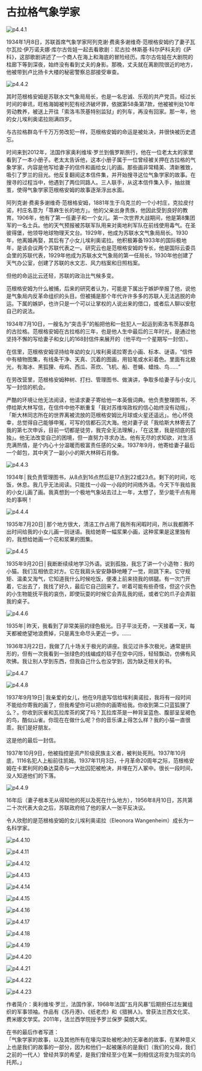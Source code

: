 # 古拉格气象学家

![p4.4.1](./images/4.4.1.jpg)

​1934年1月8日，苏联首席气象学家阿列克谢·费奥多谢维奇·范根格安姆约了妻子瓦尔瓦拉·伊万诺夫娜·库尔古佐娃一起去看歌剧：尼古拉·林斯基·科尔萨科夫的《萨科》，这部歌剧讲述了一个商人在海上和海底的冒险经历。库尔古佐娃在大剧院的柱廊下等到深夜，始终没有看到丈夫的身影。那晚，丈夫就在离剧院很近的地方，他被带到卢比扬卡大楼的秘密警察总部接受审查。

![p4.4.2](./images/4.4.2.jpg)

其时范根格安姆是苏联水文气象局局长，也是一名忠诚、乐观的共产党员。经过长时间的审讯，旺格海姆被判犯有经济破坏罪，依据第58条第7款，他被被判处10年劳动教养，被送上开往「索洛韦茨基特别监狱」的列车，再没有回家。那一年，他的女儿埃利奥诺拉刚满四岁。

与古拉格群岛千千万万劳改犯一样，范根格安姆的命运是被处决，并很快被历史遗忘。

时间来到2012年，法国作家奥利维埃·罗兰到俄罗斯旅行，他在一位老太太的家里看到了一本小册子。老太太告诉他，这本小册子属于一位曾经被关押在古拉格的气象学家，内容是他写给妻子的信件和画给女儿的画。那些画非常精美、清新雅致，吸引了罗兰的目光。他反复翻阅这本信件集，并开始搜寻这位气象学家的故事。在搜寻的过程当中，他遇到了两位同路人。三人联手，从这本信件集入手，抽丝拨茧，使得气象学家范根格安姆的故事逐渐浮出水面。

阿列克谢·费奥多谢维奇·范根格安姆，1881年生于乌克兰的一个小村庄，克拉皮付诺，村庄名意为「荨麻生长的地方」。他的父亲出身贵族，他因此受到良好的教育。1906年，他有了第一任妻子和一个女儿。第一次世界大战期间，他是第8集团军的一名士兵。他的天气预报被苏联军队用来对奥地利军队在前线使用毒气。在圣彼得堡，他领导地球物理天文台。1929年，他成为苏联水文气象局局长。1930年，他离婚再娶，其后有了小女儿埃利奥诺拉。他积极筹备1933年的国际极地年，是该会议两个苏联代表之一。研究云也是范根格安姆的专长，他是国际云委员会里的苏联代表，1929年他成为苏联水文气象局的第一任局长，1930年他创建了天气办公室，创建了苏联的水文志、风力档案和日照档案。

但他的命运比云还轻，苏联的政治比气候多变。

范根格安姆为什么被捕，后来的研究者认为，可能是下属出于嫉妒举报了他，说他是气象局内反革命组织的头目。但被捕是那个年代许许多多的苏联人无法逃脱的命运。下属的嫉妒，也许只是一个可以让掌权的人说出来的借口，或者后人聊以安慰自己的说法。

1934年7月10日，一艘名为“突击手”的船把他和一批犯人一起运到索洛韦茨基群岛的古拉格。范根格安姆在古拉格的三年，也是他人生中最后的三年时光，是通过他坚持不懈的写给妻子和女儿的168封信件来展开的（他平均一个星期写一封信）。

在信里，范根格安姆坚持给年幼的女儿埃利奥诺拉寄去小画、标本、谜语，“信件中有植物图集，有线条干净、天真、沉着的图画，用铅笔或水彩着色。里面有北极光，有海冰、黑狐狸、母鸡、西瓜、茶炊、飞机、船、苍蝇、蜡烛、鸟……”

在劳改营里，范根格安姆种树、打扫、管理图书、做演讲，争取多给妻子与小女儿写一封信的机会。

严酷的环境让他无法阅读，他请求妻子寄给他一本英俄词典。他负责整理图书，不停给斯大林写信，在信件中他不断重复「我对苏维埃政权的信心始终没有动摇」，「斯大林同志所在的世界离被流放的范根格安姆比月球或火星还遥远」。他心怀侥幸，总觉得自己能够申冤，可写的信都石沉大海。他对妻子说「我给斯大林寄去了我的第七次申诉，目前一切都是徒劳，我完全无法理解」，「在这里，我是彻底的孤独」。他无法改变自己的困境，但一直努力寻求办法。他有无尽的求知欲，对生活充满热情，是个内心十分温暖而极富责任感的父亲。1937年9月，他寄给妻子最后一个邮包，其中夹了一副小小的斯大林碎石肖像。

![p4.4.3](./images/4.4.3.jpg)

1934年│我负责管理图书，从8点到16点然后是17点到22或23点。剩下的时间，吃饭，休息。我几乎无法阅读。只能找一小段一小段的时间练外语。今天下午我给我的小女儿画了画。我真想到一个极地气象站去过上一年，太想了，至少能干点有用处的事啊！

![p4.4.4](./images/4.4.4.jpg)

1935年7月20日│那个地方很大，清洁工作占用了我所有闲暇时间，所以我都腾不出时间给我的小女儿画一则谜语。我给她寄一幅浆果小画，这种浆果是这里独有的，我想给她画一个花和浆果的图集。

![p4.4.5](./images/4.4.5.jpg)

1935年9月20日│我断断续续地学习外语。说到孤独，我忘了讲一个小造物：我的小猫。我们互相依恋对方。它在我肩头安安静静地睡了一觉，刚跳下来。它守规矩、温柔又淘气，它知道我什么时候吃饭，便凑上前来挠我的绑腿。有一次门开着，它出去了，我找了好久，最后它自己回来了。听着可能有些奇怪，但这个灰色的小生物能抚平我的哀伤，即使玩耍的时候它会弄乱我的纸，或者它的爪子会弄脏我的桌子。

![p4.4.6](./images/4.4.6.jpg)

1935年│昨天，我看到了非常美丽的绿色极光。日子平淡无奇，一天接着一天，每天都被绝望地浪费掉，只是离生命尽头更近一步。……

1936年3月22日，我做了几十场关于极光的讲座。我见过许多次极光，通常是拱形的，但有一次我看到一张绿色的线编成的毯子在空中闪烁，轻轻飘动，仿佛有风吹拂。我让别人学到东西，但我自己什么也没学到，因为缺乏相关的书。

![p4.4.7](./images/4.4.7.jpg)

![p4.4.8](./images/4.4.8.jpg)

1937年9月19日│我亲爱的女儿，他在9月底写信给埃利奥诺拉，我将有一段时间不能给你寄我的画了，但我希望你可以把你的画寄给我。你收到第二只蓝狐狸了么？。你收到灰雀和瓦拉库茶的窝了吗？瓦拉库茶是一种背呈蓝色、腹部呈呈褐色的鸟，酷似山雀。你现在在做什么呢？你的音乐课上得怎么样？我的小猫一直很乖，我们是好朋友。

这是他的最后一封信。

1937年10月9日，他被指控是资产阶级民族主义者，被判处死刑。1937年10月底，1116名犯人上船前往凯姆。1937年11月3日，十月革命20周年之际，范根格安姆在卡累利阿的桑达莫奇与一大批囚犯被枪决，并埋在万人冢中。很长一段时间，没人知道他们的下落。

![p4.4.9](./images/4.4.9.jpg)

16年后（妻子根本无从得知他的死以及死在什么地方），1956年8月10日，苏共第二十次代表大会之后，苏联政府给了他的家人一张平反决议。

令人欣慰的是范根格安姆的女儿埃利奥诺拉（Eleonora Wangenheim）成长为一名科学家。

![p4.4.10](./images/4.4.10.jpg)

![p4.4.11](./images/4.4.11.jpg)

![p4.4.12](./images/4.4.12.jpg)

![p4.4.13](./images/4.4.13.jpg)

![p4.4.14](./images/4.4.14.jpg)

![p4.4.15](./images/4.4.15.jpg)

![p4.4.16](./images/4.4.16.jpg)

![p4.4.17](./images/4.4.17.jpeg)

![p4.4.18](./images/4.4.18.jpg)

![p4.4.19](./images/4.4.19.jpg)

![p4.4.20](./images/4.4.20.jpg)

![p4.4.21](./images/4.4.21.jpg)

![p4.4.22](./images/4.4.22.jpg)

![p4.4.23](./images/4.4.23.jpg)

作者简介：奥利维埃·罗兰，法国作家，1968年法国“五月风暴”后期担任过左翼组织的军事领袖。作品有《苏丹港》、《纸老虎》和《猎狮人》。曾获法兰西文化奖、费米娜文学奖。2011年，法兰西学院授予罗兰保罗·莫朗大奖。

在书的最后作者写道：  
「气象学家的故事，以及其他所有在壕沟深处被枪决的无辜者的故事，在某种意义上也是我们的故事的一部分，因为和他们一起被屠杀的是我们（我们的父母，我们之前的一代人）曾经共享的希望，是我们曾经至少在某一刻相信这将变为现实的乌托邦。」
